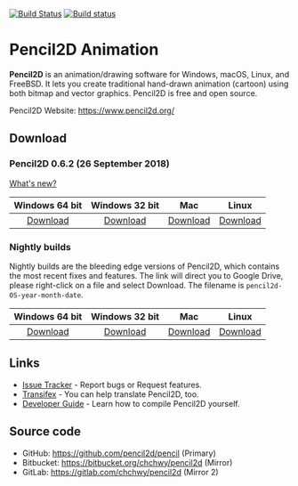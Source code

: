 
[![Build Status](https://travis-ci.org/pencil2d/pencil.svg?branch=master)](https://travis-ci.org/pencil2d/pencil)
[![Build status](https://ci.appveyor.com/api/projects/status/65p3ccmohnkmim4x?svg=true)](https://ci.appveyor.com/project/chchwy/pencil2d)

# Pencil2D Animation

**Pencil2D** is an animation/drawing software for Windows, macOS, Linux, and FreeBSD. It lets you create traditional hand-drawn animation (cartoon) using both bitmap and vector graphics. Pencil2D is free and open source.

Pencil2D Website: <https://www.pencil2d.org/>

## Download ###

### Pencil2D 0.6.2 (26 September 2018)

[What's new?](https://www.pencil2d.org/2018/09/maintenance-release-0.6.2.html)

| Windows 64 bit   | Windows 32 bit    | Mac             | Linux             |
| :--------------: | :---------------: | :-------------: | :---------------: |
| [Download][w64]  | [Download][w32]   | [Download][mac] | [Download][lnx]   |

[w64]: https://github.com/pencil2d/pencil/releases/download/v0.6.2/pencil2d-win64-0.6.2.zip
[w32]: https://github.com/pencil2d/pencil/releases/download/v0.6.2/pencil2d-win32-0.6.2.zip
[mac]: https://github.com/pencil2d/pencil/releases/download/v0.6.2/pencil2d-mac-0.6.2.zip
[lnx]: https://github.com/pencil2d/pencil/releases/download/v0.6.2/pencil2d-linux-amd64-0.6.2.AppImage

### Nightly builds

Nightly builds are the bleeding edge versions of Pencil2D, which contains the most recent fixes and features.
The link will direct you to Google Drive, please right-click on a file and select Download. The filename is `pencil2d-OS-year-month-date`.

| Windows 64 bit   | Windows 32 bit    | Mac             | Linux             |
| :--------------: | :---------------: | :-------------: | :---------------: |
| [Download][4]    | [Download][5]     | [Download][6]   | [Download][7]     |

[4]: https://goo.gl/ZaYAtw
[5]: https://goo.gl/cKbtgM
[6]: https://goo.gl/WrAVu9
[7]: https://goo.gl/9TzYRV

## Links

* [Issue Tracker](https://github.com/pencil2d/pencil/issues) - Report bugs or Request features.
* [Transifex](https://www.transifex.com/pencil2d/) - You can help translate Pencil2D, too.
* [Developer Guide](https://github.com/pencil2d/pencil/wiki) - Learn how to compile Pencil2D yourself.

## Source code

* GitHub: <https://github.com/pencil2d/pencil> (Primary)
* Bitbucket: <https://bitbucket.org/chchwy/pencil2d> (Mirror)
* GitLab: <https://gitlab.com/chchwy/pencil2d> (Mirror 2)
